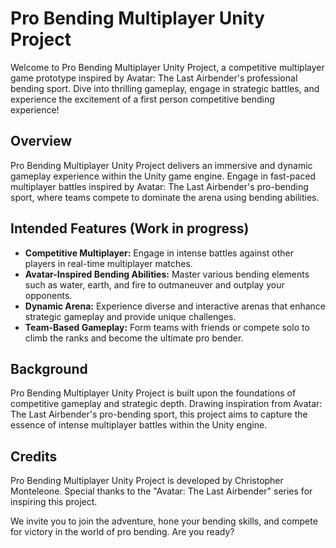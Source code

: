 <!DOCTYPE html>
<html lang="en">
<head>
<meta charset="UTF-8">
<meta name="viewport" content="width=device-width, initial-scale=1.0">
<title>Pro Bending Multiplayer Unity Project</title>
</head>
<body>
<h1>Pro Bending Multiplayer Unity Project</h1>
<p>Welcome to Pro Bending Multiplayer Unity Project, a competitive multiplayer game prototype inspired by Avatar: The Last Airbender's professional bending sport. Dive into thrilling gameplay, engage in strategic battles, and experience the excitement of a first person competitive bending experience!</p>

<h2>Overview</h2>
<p>Pro Bending Multiplayer Unity Project delivers an immersive and dynamic gameplay experience within the Unity game engine. Engage in fast-paced multiplayer battles inspired by Avatar: The Last Airbender's pro-bending sport, where teams compete to dominate the arena using bending abilities.</p>

<h2>Intended Features (Work in progress)</h2>
<ul>
  <li><strong>Competitive Multiplayer:</strong> Engage in intense battles against other players in real-time multiplayer matches.</li>
  <li><strong>Avatar-Inspired Bending Abilities:</strong> Master various bending elements such as water, earth, and fire to outmaneuver and outplay your opponents.</li>
  <li><strong>Dynamic Arena:</strong> Experience diverse and interactive arenas that enhance strategic gameplay and provide unique challenges.</li>
  <li><strong>Team-Based Gameplay:</strong> Form teams with friends or compete solo to climb the ranks and become the ultimate pro bender.</li>
</ul>

<h2>Background</h2>
<p>Pro Bending Multiplayer Unity Project is built upon the foundations of competitive gameplay and strategic depth. Drawing inspiration from Avatar: The Last Airbender's pro-bending sport, this project aims to capture the essence of intense multiplayer battles within the Unity engine.</p>

<h2>Credits</h2>
<p>Pro Bending Multiplayer Unity Project is developed by Christopher Monteleone. Special thanks to the "Avatar: The Last Airbender" series for inspiring this project.</p>

<p>We invite you to join the adventure, hone your bending skills, and compete for victory in the world of pro bending. Are you ready?</p>
</body>
</html>
